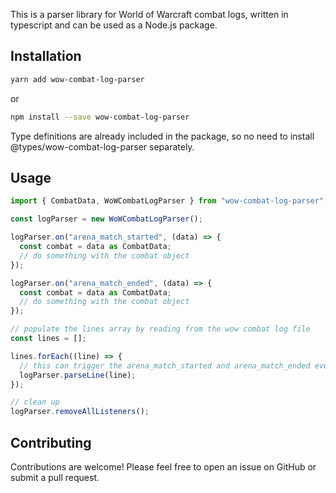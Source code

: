 This is a parser library for World of Warcraft combat logs, written in typescript and can be used as a Node.js package.

## Installation

```bash
yarn add wow-combat-log-parser
```

or

```bash
npm install --save wow-combat-log-parser
```

Type definitions are already included in the package, so no need to install @types/wow-combat-log-parser separately.

## Usage

```javascript
import { CombatData, WoWCombatLogParser } from "wow-combat-log-parser";

const logParser = new WoWCombatLogParser();

logParser.on("arena_match_started", (data) => {
  const combat = data as CombatData;
  // do something with the combat object
});

logParser.on("arena_match_ended", (data) => {
  const combat = data as CombatData;
  // do something with the combat object
});

// populate the lines array by reading from the wow combat log file
const lines = [];

lines.forEach((line) => {
  // this can trigger the arena_match_started and arena_match_ended events
  logParser.parseLine(line);
});

// clean up
logParser.removeAllListeners();
```

## Contributing

Contributions are welcome! Please feel free to open an issue on GitHub or submit a pull request.
